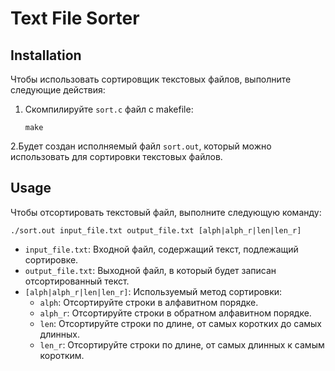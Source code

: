 # Text File Sorter

## Installation

Чтобы использовать сортировщик текстовых файлов, выполните следующие действия:

1. Скомпилируйте `sort.c` файл с makefile:
   ```
   make
   ```
2.Будет создан исполняемый файл `sort.out`, который можно использовать для сортировки текстовых файлов.

## Usage

Чтобы отсортировать текстовый файл, выполните следующую команду:

```
./sort.out input_file.txt output_file.txt [alph|alph_r|len|len_r]
```

- `input_file.txt`: Входной файл, содержащий текст, подлежащий сортировке.
- `output_file.txt`: Выходной файл, в который будет записан отсортированный текст.
- `[alph|alph_r|len|len_r]`: Используемый метод сортировки:
  - `alph`: Отсортируйте строки в алфавитном порядке.
  - `alph_r`: Отсортируйте строки в обратном алфавитном порядке.
  - `len`: Отсортируйте строки по длине, от самых коротких до самых длинных.
  - `len_r`: Отсортируйте строки по длине, от самых длинных к самым коротким.



